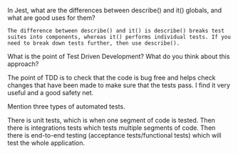 In Jest, what are the differences between describe() and it() globals, and what are good uses for them?

    The difference between describe() and it() is describe() breaks test suites into components, whereas it() performs individual tests. If you need to break down tests further, then use describe().

What is the point of Test Driven Development? What do you think about this approach?

The point of TDD is to check that the code is bug free and helps check changes that have been made to make sure that the tests pass. I find it very useful and a good safety net.

Mention three types of automated tests.

There is unit tests, which is when one segment of code is tested. Then there is integrations tests which tests multiple segments of code. Then there is end-to-end testing (acceptance tests/functional tests) which will test the whole application.
